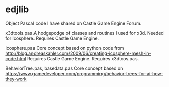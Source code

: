 # edjlib
Object Pascal code I have shared on Castle Game Engine Forum.


x3dtools.pas
  A hodgepodge of classes and routines I used for x3d. Needed for Icosphere.
  Requires Castle Game Engine.

Icosphere.pas
  Core concept based on python code from
    http://blog.andreaskahler.com/2009/06/creating-icosphere-mesh-in-code.html
  Requires Castle Game Engine.
  Requires x3dtoos.pas.

BehaviorTree.pas, basedata.pas
  Core concept based on
    https://www.gamedeveloper.com/programming/behavior-trees-for-ai-how-they-work



